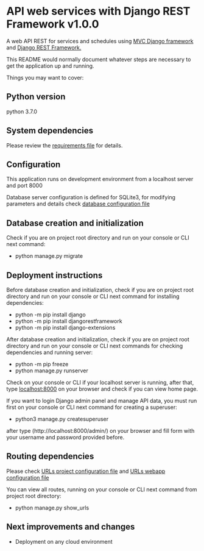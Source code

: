 # API web services with Django REST Framework v1.0.0

A web API REST for services and schedules using [MVC Django framework](https://www.djangoproject.com/) and [Django REST Framework.](https://www.django-rest-framework.org/)

This README would normally document whatever steps are necessary to get the
application up and running.

Things you may want to cover:

## Python version

python 3.7.0

## System dependencies

Please review the [requirements file](requirements.txt) for details.

## Configuration

This application runs on development environment from a localhost server and port 8000

Database server configuration is defined for SQLite3, for modifying parameters and details check [database configuration file](webapp/settings.py)

## Database creation and initialization

Check if you are on project root directory and run on your console or CLI next command:

* python manage.py migrate

## Deployment instructions

Before database creation and initialization, check if you are on project root directory and run on your console or CLI next command for installing dependencies:

* python -m pip install django
* python -m pip install djangorestframework
* python -m pip install django-extensions

After database creation and initialization, check if you are on project root directory and run on your console or CLI next commands for checking dependencies and running server:

* python -m pip freeze
* python manage.py runserver

Check on your console or CLI if your localhost server is running, after that, type [localhost:8000](http://localhost:8000) on your browser and check if you can view home page.

If you want to login Django admin panel and manage API data, you must run first on your console or CLI next command for creating a superuser:

* python3 manage.py createsuperuser

after type (http://localhost:8000/admin/) on your browser and fill form with your username and password provided before.

## Routing dependencies

Please check [URLs project configuration file](gradiweb/urls.py) and [URLs webapp configuration file](webapp/urls.py)

You can view all routes, running on your console or CLI next command from project root directory:

* python manage.py show_urls

## Next improvements and changes

* Deployment on any cloud environment
